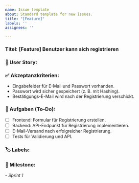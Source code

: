 ```yaml
---
name: Issue template
about: Standard template for new issues.
title: "[Feature]"
labels: ''
assignees: ''

---
```


### Titel: [Feature] Benutzer kann sich registrieren

### 📌 User Story:


### ✅ Akzeptanzkriterien:
- Eingabefelder für E-Mail und Passwort vorhanden.
- Passwort wird sicher gespeichert (z. B. mit Hashing).
- Bestätigungs-E-Mail wird nach der Registrierung verschickt.

### 🔢 Aufgaben (To-Do):
- [ ] Frontend: Formular für Registrierung erstellen.
- [ ] Backend: API-Endpunkt für Registrierung implementieren.
- [ ] E-Mail-Versand nach erfolgreicher Registrierung.
- [ ] Tests für Validierung und API.

### 🏷 Labels:


### 📅 Milestone:
- *Sprint 1*
